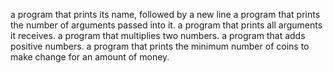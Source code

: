 a program that prints its name, followed by a new line
 a program that prints the number of arguments passed into it.
a program that prints all arguments it receives.
 a program that multiplies two numbers.
a program that adds positive numbers.
a program that prints the minimum number of coins to make change for an amount of money.

